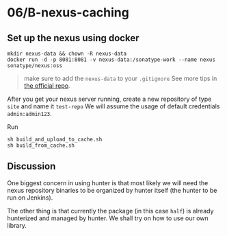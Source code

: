 # 06/B-nexus-caching

## Set up the nexus using docker
``` shell
mkdir nexus-data && chown -R nexus-data
docker run -d -p 8081:8081 -v nexus-data:/sonatype-work --name nexus sonatype/nexus:oss
```
> make sure to add the `nexus-data` to your `.gitignore`
See more tips in [the official repo](https://github.com/sonatype/docker-nexus).

After you get your nexus server running, create a new repository of type `site` and name it `test-repo`
We will assume the usage of default credentials `admin:admin123`.

Run 
``` shell
sh build_and_upload_to_cache.sh
sh build_from_cache.sh
```

## Discussion
One biggest concern in using hunter is that most likely we will need the nexus repository binaries to be organized by hunter itself (the hunter to be run on Jenkins).

The other thing is that currently the package (in this case `half`) is already hunterized and managed by hunter.
We shall try on how to use our own library.
